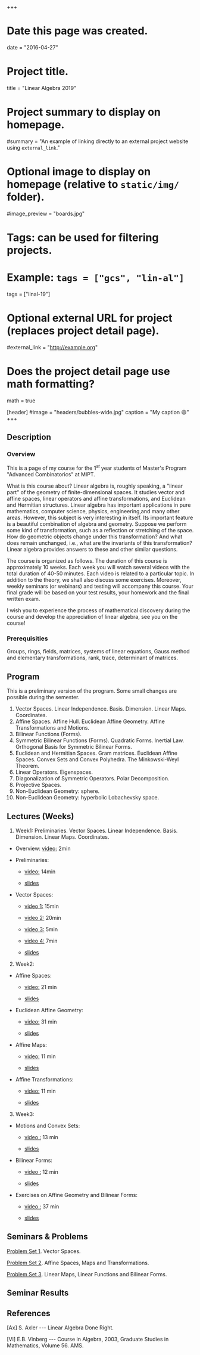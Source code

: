 +++
# Date this page was created.
date = "2016-04-27"

# Project title.
title = "Linear Algebra 2019"

# Project summary to display on homepage.
#summary = "An example of linking directly to an external project website using `external_link`."

# Optional image to display on homepage (relative to `static/img/` folder).
#image_preview = "boards.jpg"

# Tags: can be used for filtering projects.
# Example: `tags = ["gcs", "lin-al"]`
tags = ["linal-19"]

# Optional external URL for project (replaces project detail page).
#external_link = "http://example.org"

# Does the project detail page use math formatting?
math = true

[header]
#image = "headers/bubbles-wide.jpg"
caption = "My caption :smile:"
+++



## Description

### Overview


This is a page of my course for the $1^{st}$ year students of Master's Program "Advanced Combinatorics" at MIPT.

What is this course about? Linear algebra is, roughly speaking, a "linear part" of the geometry of finite-dimensional spaces. It studies vector and affine spaces, linear operators and affine transformations, and Euclidean and Hermitian structures. Linear algebra has important applications in pure mathematics, computer science, physics, engineering,and many other areas. However, this subject is very interesting in itself. Its important feature is a beautiful combination of algebra and geometry. Suppose we perform some kind of transformation, such as a reflection or stretching of the space. How do geometric objects change under this transformation? And what does remain unchanged, i.e., what are the invariants of this transformation? Linear algebra provides answers to these and other similar questions.

The course is organized as follows. The duration of this course is approximately 10 weeks. Each week you will watch several videos with the total duration of 40-50 minutes. Each video is related to a particular topic. In addition to the theory, we shall also discuss some exercises. Moreover, weekly seminars (or webinars) and testing will accompany this course. Your final grade will be based on your test results, your homework and the final written exam.

I wish you to experience the process of mathematical discovery during the course and develop the appreciation of linear algebra, see you on the course!


### Prerequisities

Groups, rings, fields, matrices, systems of linear equations, Gauss method and elementary transformations, rank, trace, determinant of matrices.




## Program

This is a preliminary version of the program. Some small changes are possible during the semester.

1. Vector Spaces. Linear Independence. Basis. Dimension. Linear Maps. Coordinates.
2. Affine Spaces. Affine Hull. Euclidean Affine Geometry. Affine Transformations and Motions.
3. Bilinear Functions (Forms).
4. Symmetric Bilinear Functions (Forms). Quadratic Forms. Inertial Law. Orthogonal Basis for Symmetric Bilinear Forms. 
5. Euclidean and Hermitian Spaces. Gram matrices. Euclidean Affine Spaces. Convex Sets and Convex Polyhedra. The Minkowski-Weyl Theorem.
6. Linear Operators. Eigenspaces.
7. Diagonalization of Symmetric Operators. Polar Decomposition.
8. Projective Spaces.
9. Non-Euclidean Geometry: sphere.
10. Non-Euclidean Geometry: hyperbolic Lobachevsky space. 

## Lectures (Weeks)

1. Week1: Preliminaries. Vector Spaces. Linear Independence. Basis. Dimension. Linear Maps. Coordinates.

  - Overview: [video:](https://drive.google.com/open?id=14EhIg8xC5tdWFNvg7z9bMUR2Ga2BmdJS) 2min
  
  - Preliminaries: 
    
      + [video:](https://drive.google.com/open?id=1c5HGBmk3aC7VQPSaMakeujZyMYuC7DxD) 14min
    
      + [slides](Preliminaries.pdf)
  
  - Vector Spaces:
    
      + [video 1:](https://drive.google.com/open?id=10gXaqtOVew0PuxqzJAdbSqVr78kUQIEH) 15min
    
      + [video 2:](https://drive.google.com/open?id=198UGEKh02KFiR6fJjM5PM6hGH0qe6AMA) 20min
    
      + [video 3:](https://drive.google.com/open?id=1WwplLSVWWgI-6AMPu48L0HEIIcenbhxy) 5min

      + [video 4:](https://drive.google.com/open?id=19NsXVAumF8YBdQMBEJs2t_pPgKGngZUd) 7min

      + [slides](Vector-Spaces.pdf)

2. Week2:
  
  - Affine Spaces:
      
      + [video:](https://drive.google.com/open?id=1bORHzbg0Hr0a3eH8JC8c7dtyA8CbWd67) 21 min

      + [slides](Affine-Spaces.pdf)

  - Euclidean Affine Geometry:

      + [video:](https://drive.google.com/open?id=1nej49JRqE6Vr8P7IQtt8AtbRVGrDJ3oA) 31 min

      + [slides](Euclid-Affine-Geom.pdf)

  - Affine Maps:

      + [video:](https://drive.google.com/open?id=1uTab99eQf0la3no7mz6eZ0TFf9gdrf_c) 11 min

      + [slides](Affine-Maps.pdf)


  - Affine Transformations:

      + [video:](https://drive.google.com/open?id=1W1wU_ZDJcwj9DQu-sLVvML3ee4IPWbS8) 11 min

      + [slides](Affine-Transformations.pdf)
    

3. Week3:


  - Motions and Convex Sets:

      + [video :](https://drive.google.com/open?id=1Si7Y6BJmf7TY0WOmNu_hX3vt524lcL8Y) 13 min

      + [slides](Motions-ConvSets.pdf)

  
  - Bilinear Forms:

      + [video :](https://drive.google.com/open?id=1CwoV-g3vRO72cDLqZ2Y7JENjdNOJd9v5) 12 min

      + [slides](Bilinear-Forms.pdf)

 
  - Exercises on Affine Geometry and Bilinear Forms:

      + [video :](https://drive.google.com/open?id=1oRklQPoIyq6XtDSE3OT9SiwII8tQeN85) 37 min

      + [slides](Exercises-AffGeo-Forms.pdf)





## Seminars & Problems

[Problem Set 1](ProblemSet1.pdf). Vector Spaces.

[Problem Set 2](ProblemSet2.pdf). Affine Spaces, Maps and Transformations.

[Problem Set 3](ProblemSet3.pdf). Linear Maps, Linear Functions and Bilinear Forms.


## Seminar Results




## References


[Ax] S. Axler --- Linear Algebra Done Right.

[Vi] E.B. Vinberg --- Course in Algebra, 2003, Graduate Studies in Mathematics, Volume 56. AMS.


